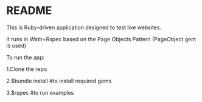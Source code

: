 # README

This is Ruby-driven application designed to test live websites. 

It runs in Watir+Rspec based on the Page Objects Pattern (PageObject gem is used)

To run the app:

1.Clone the repo

2.$bundle install #to install required gems

3.$rspec #to run examples